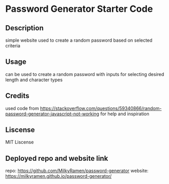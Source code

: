 # Password Generator Starter Code

## Description
simple website used to create a random password based on selected criteria

## Usage
can be used to create a random password with inputs for selecting desired length and character types

## Credits
used code from https://stackoverflow.com/questions/59340866/random-password-generator-javascript-not-working for help and inspiration

## Liscense
MIT Liscense

## Deployed repo and website link
repo: https://github.com/MilkyRamen/password-generator
website: https://milkyramen.github.io/password-generator/
